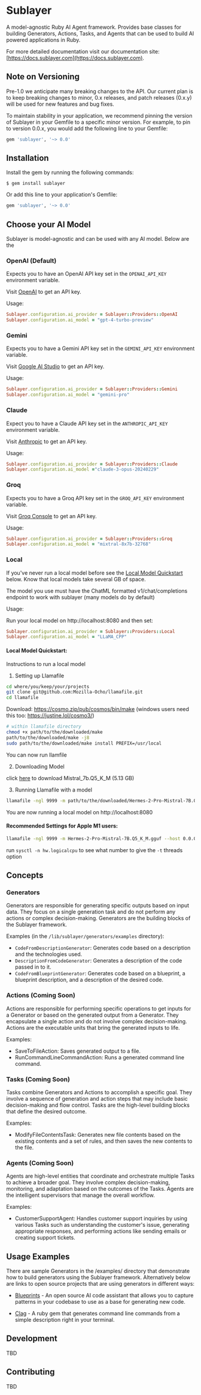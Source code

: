 # Sublayer

A model-agnostic Ruby AI Agent framework. Provides base classes for
building Generators, Actions, Tasks, and Agents that can be used to build AI
powered applications in Ruby.

For more detailed documentation visit our documentation site: [https://docs.sublayer.com](https://docs.sublayer.com).

## Note on Versioning

Pre-1.0 we anticipate many breaking changes to the API. Our current plan is to
keep breaking changes to minor, 0.x releases, and patch releases (0.x.y) will be used
for new features and bug fixes.

To maintain stability in your application, we recommend pinning the version of
Sublayer in your Gemfile to a specific minor version. For example, to pin to
version 0.0.x, you would add the following line to your Gemfile:

```ruby
gem 'sublayer', '~> 0.0'
```

## Installation

Install the gem by running the following commands:

    $ gem install sublayer

Or add this line to your application's Gemfile:

```ruby
gem 'sublayer', '~> 0.0'
```

## Choose your AI Model

Sublayer is model-agnostic and can be used with any AI model. Below are the

### OpenAI (Default)

Expects you to have an OpenAI API key set in the `OPENAI_API_KEY` environment variable.

Visit [OpenAI](https://openai.com/product) to get an API key.

Usage:
```ruby
Sublayer.configuration.ai_provider = Sublayer::Providers::OpenAI
Sublayer.configuration.ai_model = "gpt-4-turbo-preview"
```

### Gemini

Expects you to have a Gemini API key set in the `GEMINI_API_KEY` environment variable.

Visit [Google AI Studio](https://ai.google.dev/) to get an API key.

Usage:
```ruby
Sublayer.configuration.ai_provider = Sublayer::Providers::Gemini
Sublayer.configuration.ai_model = "gemini-pro"
```

### Claude

Expect you to have a Claude API key set in the `ANTHROPIC_API_KEY` environment variable.

Visit [Anthropic](https://anthropic.com/) to get an API key.


Usage:
```ruby
Sublayer.configuration.ai_provider = Sublayer::Providers::Claude
Sublayer.configuration.ai_model ="claude-3-opus-20240229"
```

### Groq

Expects you to have a Groq API key set in the `GROQ_API_KEY` environment variable.

Visit [Groq Console](https://console.groq.com/) to get an API key.

Usage:
```ruby
Sublayer.configuration.ai_provider = Sublayer::Providers::Groq
Sublayer.configuration.ai_model = "mixtral-8x7b-32768"
```

### Local

If you've never run a local model before see the [Local Model Quickstart](#local-model-quickstart) below. Know that local models take several GB of space.

The model you use must have the ChatML formatted v1/chat/completions endpoint to work with sublayer (many models do by default)

Usage:

Run your local model on http://localhost:8080 and then set:
```ruby
Sublayer.configuration.ai_provider = Sublayer::Providers::Local
Sublayer.configuration.ai_model = "LLaMA_CPP"
```

#### Local Model Quickstart:

Instructions to run a local model

1. Setting up Llamafile

  ```bash
  cd where/you/keep/your/projects
  git clone git@github.com:Mozilla-Ocho/llamafile.git
  cd llamafile
  ```

  Download: https://cosmo.zip/pub/cosmos/bin/make (windows users need this too: https://justine.lol/cosmo3/)

  ```bash
  # within llamafile directory
  chmod +x path/to/the/downloaded/make
  path/to/the/downloaded/make -j8
  sudo path/to/the/downloaded/make install PREFIX=/usr/local
  ```
  You can now run llamfile

2. Downloading Model

  click [here](https://huggingface.co/NousResearch/Hermes-2-Pro-Mistral-7B-GGUF/resolve/main/Hermes-2-Pro-Mistral-7B.Q5_K_M.gguf?download=true) to download Mistral_7b.Q5_K_M (5.13 GB)

3. Running Llamafile with a model

  ```bash
  llamafile -ngl 9999 -m path/to/the/downloaded/Hermes-2-Pro-Mistral-7B.Q5_K_M.gguf --host 0.0.0.0 -c 4096
  ```

  You are now running a local model on http://localhost:8080

#### Recommended Settings for Apple M1 users:
```bash
llamafile -ngl 9999 -m Hermes-2-Pro-Mistral-7B.Q5_K_M.gguf --host 0.0.0.0 --nobrowser -c 2048 --gpu APPLE -t 12
```
run `sysctl -n hw.logicalcpu` to see what number to give the `-t` threads option

## Concepts

### Generators

Generators are responsible for generating specific outputs based on input data.
They focus on a single generation task and do not perform any actions or complex
decision-making. Generators are the building blocks of the Sublayer framework.

Examples (in the `/lib/sublayer/generators/examples` directory):
- `CodeFromDescriptionGenerator`: Generates code based on a description and the
  technologies used.
- `DescriptionFromCodeGenerator`: Generates a description of the code passed in to
  it.
- `CodeFromBlueprintGenerator`: Generates code based on a blueprint, a blueprint
  description, and a description of the desired code.


### Actions (Coming Soon)

Actions are responsible for performing specific operations to get inputs for a
Generator or based on the generated output from a Generator. They encapsulate a
single action and do not involve complex decision-making. Actions are  the
executable units that bring the generated inputs to life.

Examples:
- SaveToFileAction: Saves generated output to a file.
- RunCommandLineCommandAction: Runs a generated command line command.

### Tasks (Coming Soon)

Tasks combine Generators and Actions to accomplish a specific goal. They involve
a sequence of generation and action steps that may include basic decision-making
and flow control. Tasks are the high-level building blocks that define the
desired outcome.

Examples:
- ModifyFileContentsTask: Generates new file contents based on the existing
  contents and a set of rules, and then saves the new contents to the file.

### Agents (Coming Soon)

Agents are high-level entities that coordinate and orchestrate multiple Tasks to
achieve a broader goal. They involve complex decision-making, monitoring, and
adaptation based on the outcomes of the Tasks. Agents are the intelligent
supervisors that manage the overall workflow.

Examples:
- CustomerSupportAgent: Handles customer support inquiries by using various
  Tasks such as understanding the customer's issue, generating appropriate
responses, and performing actions like sending emails or creating support
tickets.

## Usage Examples

There are sample Generators in the /examples/ directory that demonstrate how to
build generators using the Sublayer framework. Alternatively below are links to
open source projects that are using generators in different ways:

- [Blueprints](https://blueprints.sublayer.com) - An open source AI code
  assistant that allows you to capture patterns in your codebase to use as a
base for generating new code.

- [Clag](https://github.com/sublayerapp/clag) - A ruby gem that generates
  command line commands from a simple description right in your terminal.

## Development

TBD

## Contributing

TBD
